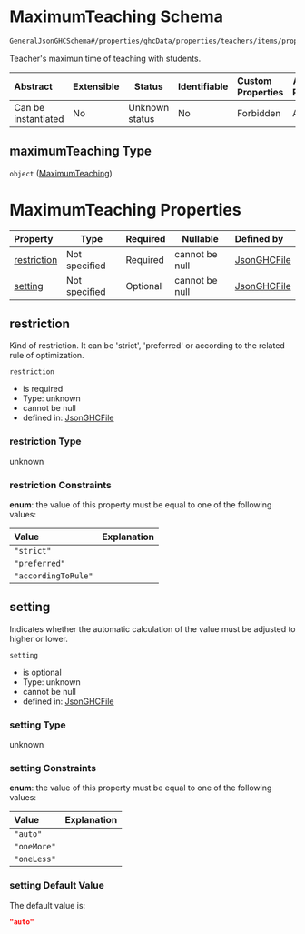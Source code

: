 # MaximumTeaching Schema

```txt
GeneralJsonGHCSchema#/properties/ghcData/properties/teachers/items/properties/settings/items/properties/daylyOcupation/properties/maximumTeaching
```

Teacher's maximun time of teaching with students.


| Abstract            | Extensible | Status         | Identifiable | Custom Properties | Additional Properties | Access Restrictions | Defined In                                                         |
| :------------------ | ---------- | -------------- | ------------ | :---------------- | --------------------- | ------------------- | ------------------------------------------------------------------ |
| Can be instantiated | No         | Unknown status | No           | Forbidden         | Allowed               | none                | [ghc.schema.json\*](../out/ghc.schema.json "open original schema") |

## maximumTeaching Type

`object` ([MaximumTeaching](ghc-properties-ghcdata-properties-teachers-teacher-properties-settings-periodsetting-properties-daylyocupation-properties-maximumteaching.md))

# MaximumTeaching Properties

| Property                    | Type          | Required | Nullable       | Defined by                                                                                                                                                                                                                                                                                                                                                    |
| :-------------------------- | ------------- | -------- | -------------- | :------------------------------------------------------------------------------------------------------------------------------------------------------------------------------------------------------------------------------------------------------------------------------------------------------------------------------------------------------------ |
| [restriction](#restriction) | Not specified | Required | cannot be null | [JsonGHCFile](ghc-properties-ghcdata-properties-teachers-teacher-properties-settings-periodsetting-properties-daylyocupation-properties-maximumteaching-properties-restriction.md "GeneralJsonGHCSchema#/properties/ghcData/properties/teachers/items/properties/settings/items/properties/daylyOcupation/properties/maximumTeaching/properties/restriction") |
| [setting](#setting)         | Not specified | Optional | cannot be null | [JsonGHCFile](ghc-properties-ghcdata-properties-teachers-teacher-properties-settings-periodsetting-properties-daylyocupation-properties-maximumteaching-properties-setting.md "GeneralJsonGHCSchema#/properties/ghcData/properties/teachers/items/properties/settings/items/properties/daylyOcupation/properties/maximumTeaching/properties/setting")         |

## restriction

Kind of restriction. It can be 'strict', 'preferred' or according to the related rule of optimization.


`restriction`

-   is required
-   Type: unknown
-   cannot be null
-   defined in: [JsonGHCFile](ghc-properties-ghcdata-properties-teachers-teacher-properties-settings-periodsetting-properties-daylyocupation-properties-maximumteaching-properties-restriction.md "GeneralJsonGHCSchema#/properties/ghcData/properties/teachers/items/properties/settings/items/properties/daylyOcupation/properties/maximumTeaching/properties/restriction")

### restriction Type

unknown

### restriction Constraints

**enum**: the value of this property must be equal to one of the following values:

| Value               | Explanation |
| :------------------ | ----------- |
| `"strict"`          |             |
| `"preferred"`       |             |
| `"accordingToRule"` |             |

## setting

Indicates whether the automatic calculation of the value must be adjusted to higher or lower.


`setting`

-   is optional
-   Type: unknown
-   cannot be null
-   defined in: [JsonGHCFile](ghc-properties-ghcdata-properties-teachers-teacher-properties-settings-periodsetting-properties-daylyocupation-properties-maximumteaching-properties-setting.md "GeneralJsonGHCSchema#/properties/ghcData/properties/teachers/items/properties/settings/items/properties/daylyOcupation/properties/maximumTeaching/properties/setting")

### setting Type

unknown

### setting Constraints

**enum**: the value of this property must be equal to one of the following values:

| Value       | Explanation |
| :---------- | ----------- |
| `"auto"`    |             |
| `"oneMore"` |             |
| `"oneLess"` |             |

### setting Default Value

The default value is:

```json
"auto"
```
